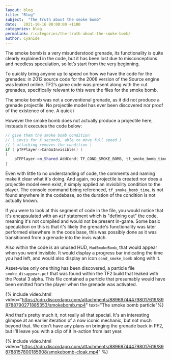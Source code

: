 ```yaml
---
layout: blog
title: "Blog"
subject:  "The truth about the smoke bomb"
date:   2021-10-16 00:00:00 +1100
categories: blog
permalink: /:categories/the-truth-about-the-smoke-bomb/ 
author: Cyanide
---
```

The smoke bomb is a very misunderstood grenade, its functionality is quite clearly explained in the code, but it has been lost due to misconceptions and needless speculation, so let’s start from the very beginning.

To quickly bring anyone up to speed on how we have the code for the grenades: in 2012 source code for the 2008 version of the Source engine was leaked online. TF2’s game code was present along with the cut grenades, specifically relevant to this were the files for the smoke bomb.

The smoke bomb was not a conventional grenade, as it did not produce a grenade projectile. No projectile model has ever been discovered nor proof of the existence of one. A quick i

However the smoke bomb does not actually produce a projectile here, insteads it executes the code below:

```cpp
// give them the smoke bomb condition
// ( invis for X seconds, able to move full speed )
// ( attacking removes the condition )
if ( pTFPlayer->CanGoInvisible() )
{
	pTFPlayer->m_Shared.AddCond( TF_COND_SMOKE_BOMB, tf_smoke_bomb_time.GetFloat() );
}
```

Even with little to no understanding of code, the comments and naming  make it clear what it's doing. And again, no projectile is created nor does a projectile model even exist, it simply applied an invisibility condition to the player. The console command being referenced, `tf_smoke_bomb_time`, is not found anywhere in the codebase, so the duration of the condition is not actually known.

If you were to look at this segment of code in the file, you would notice that it's encapsulated with an `#if` statement which is "defining out" the code, meaning it's not compiled and would not be present in-game. Some basic speculation on this is that it's likely the grenade's functionality was later performed elsewhere in the code base, this was possibly done as it was transitioned from a grenade into the invis watch.

Also within the code is an unused HUD, `HudSmokeBomb`, that would appear when you went invisible. It would display a progress bar indicating the time you had left, and would also display an icon `cond_smoke_bomb` along with it.

Asset-wise only one thing has been discovered, a particle file `smoke_disappear.pcf` that was found within the TF2 build that leaked with the Postal 3 alpha. This file contained a particle that presumably would have been emitted from the player when the grenade was activated. 

{% include video.html video="https://cdn.discordapp.com/attachments/889697444798017619/898788790271885353/smokebomb.mp4" text="The smoke bomb particle"%}

And that's pretty much it, not really all that special. It's an interesting glimpse at an earlier iteration of a now iconic mechanic, but not much beyond that. We don't have any plans on bringing the grenade back in PF2, but I'll leave you with a clip of it in-action from last year.

{% include video.html video="https://cdn.discordapp.com/attachments/889697444798017619/898788157800185908/smokebomb-cloak.mp4" %}